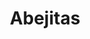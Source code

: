 ---
title: Abejitas
date: 
draft: false

# descripcion
description : Abejitas

materials: Plata 925

color: Plateado

dimensions: 0,9 cm

code: 01-03-0260

type: "Aros"

categories: []

price: $3.240,00

price_eftvo: $2.750,00

# Images
# first image will be shown in the product page
images:
  # - image: "images/path_to_image"
  # La ubicacion de las imagenes es imagenes/Aros/Aros.Microcubic/01-03-0260-abejitas
  - image: "./images/aros/microcubic/01-03-0260-abejitas_a.jpeg"
  - image: "./images/aros/microcubic/01-03-0260-abejitas_b.jpeg"
---